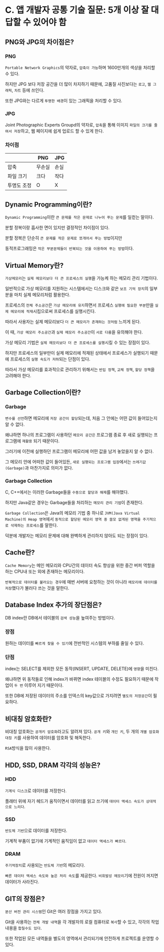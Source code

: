 # C. 앱 개발자 공통 기술 질문: 5개 이상 잘 대답할 수 있어야 함

## PNG와 JPG의 차이점은?

### PNG

`Portable Network Graphics`의 약자로, `압축이 가능`하며 1600만개의 색상을 처리할 수 있다.

하지만 JPG 보다 저장 공간을 더 많이 차지하기 때문에, 고품질 사진보다는 `로고`, `웹 그래픽`, `차트` 등에 쓰인다.

또한 JPG와는 다르게 `투명한 배경`이 있는 그래픽을 처리할 수 있다.

### JPG

Joint Photographic Experts Groupd의 약자로, `압축`을 통해 이미지 `파일의 크기를 줄여서 저장`하고, 웹 페이지에 쉽게 업로드 할 수 있게 한다.

### 차이점

|| PNG | JPG |
|---|---|---|
| 압축 | 무손실 | 손실 |
| 파일 크기 | 크다 | 작다 |
| 투명도 조정 | O | X |

## Dynamic Programming이란?

`Dynamic Programming`이란 `큰 문제를 작은 문제로 나누어 푸는 문제`를 일컫는 말이다.

분할 정복이랑 흡사한 면이 있지만 결정적인 차이점이 있다.

분할 정복은 단순히 `큰 문제를 작은 문제로 쪼개어서 푸는 방법`이지만

동적프로그래밍은 `작은 부분문제들이 반복되는 것을 이용하여 푸는 방법`이다.

## Virtual Memory란?

`가상메모리`는 `실제 메모리보다 더 큰 프로세스의 실행`을 가능케 하는 메모리 관리 기법이다.

일반적으로 가상 메모리를 지원하는 시스템에서는 디스크와 같은 `보조 기억 장치`의 일부분을 마치 실제 메모리처럼 활용한다.

프로세스의 `전체 주소공간`은 `가상 메모리에 유지`하면서 프로세스 `실행에 필요한 부분`만을 `실제 메모리에 적재`시킴으로써 프로세스를 실행시킨다.

따라서 사용자는 실제 메모리보다 `더 큰 메모리가 존재하는 것처럼` 느끼게 된다.

이 때, `가상 메모리 주소공간`과 `실제 메모리 주소공간`이 `서로 다름`을 유의해야 한다.

가상 메모리 기법은 `실제 메모리보다 더 큰 프로세스를 실행`시킬 수 있는 장점이 있다.

하지만 프로세스의 일부만이 실제 메모리에 적재된 상태에서 프로세스가 실행되기 때문에 프로세스의 `실행 속도가 저하`되는 단점이 있다.

따라서 가상 메모리를 효과적으로 관리하기 위해서는 `반입 정책`, `교체 정책`, `할당 정책`을 고려해야 한다.

## Garbage Collection이란?

### Garbage

`변수를 선언`하면 메모리에 `저장 공간이 할당`되는데, 처음 그 안에는 어떤 값이 들어있는지 알 수 없다.

왜냐하면 하나의 프로그램이 사용하던 `메모리 공간은` 프로그램 종료 후 새로 실행되는 프로그램에 `재활용` 되기 때문이다.

그러기에 이전에 실행하던 프로그램이 메모리에 어떤 값을 남겨 놓았을지 알 수 없다.

그 메모리 안에 어떠한 값이 들어있든, `새로 실행되는 프로그램 입장`에서는 `쓰레기값(Garbage)`과 마찬가지로 의미가 없다.

### Garbage Collection

C, C++에서는 이러한 Garbage들을 `수동으로 할당과 해제`를 해야했다.

하지만 Java같은 경우는 Garbage들을 처리하는 `메모리 관리 기법`이 존재한다.

`Garbage Collection`은 Java의 메모리 기법 중 하나로 `JVM(Java Virtual Machine)의 Heap 영역`에서 `동적으로 할당된 메모리 영역 중 쓸모 없게된 영역을 주기적으로 삭제하는 프로세스`를 말한다.

덕분에 개발자는 메모리 문제에 대해 완벽하게 관리하지 않아도 되는 장점이 있다.

## Cache란?

`Cache Memory`는 메인 메모리와 CPU간의 데이터 속도 향상을 위한 중간 버퍼 역할을 하는 CPU내 또는 외에 존재하는 메모리이다.

`반복적으로 데이터를 불러오는 경우`에 매번 서버에 요청하는 것이 아니라 `메모리에 데이터를 저장`했다가 불러다 쓰는 것을 말한다.

## Database Index 추가의 장단점은?

DB index란 DB에서 테이블의 `검색 성능`을 높여주는 방법이다.

### 장점

원하는 데이터를 `빠르게 찾을 수 있기`에 전반적인 시스템의 부하를 줄일 수 있다.

### 단점

index는 SELECT를 제외한 모든 동작(INSERT, UPDATE, DELETE)에 `영향`을 미친다.

왜냐하면 위 동작들로 인해 index가 바뀌면 index 테이블의 수정도 필요하기 때문에 작업이 `두 번` 이루어 지기 때문이다.

또한 DB에 저장된 데이터의 주소를 인덱스의 key값으로 가지려면 `별도의 저장공간`이 필요하다.

## 비대칭 암호화란?

비대칭 암호화는 `공개키 암호화`라고도 알려져 있다. `공개 키`와 `개인 키`, 두 개의 `개별 암호화 대칭 키`를 사용하여 데이터를 암호화 및 해독한다.

`RSA`방식을 많이 사용한다.

## HDD, SSD, DRAM 각각의 성능은?

### HDD

`기계식 디스크`로 데이터를 저장한다.

플래터 위에 자기 헤드가 움직이면서 데이터를 읽고 쓰기에 `데이터 액세스 속도가 상대적으로 느리다`.

### SSD

`반도체 기반`으로 데이터를 저장한다.

기계적 부품이 없기에 기계적인 움직임이 없고 `데이터 액세스가 빠르다`.

### DRAM

`주기억장치`로 사용되는 `반도체 기반`의 메모리다.

`빠른 데이터 액세스 속도와 높은 처리 속도`를 제공한다. `비휘발성 메모리`기에 전원이 꺼지면 데이터가 사라진다.


## GIT의 장점은?

`분산 버전 관리 시스템`인 Git은 여러 장점을 가지고 있다.

Git을 사용하는 `전체 개발 내역`을 각 개발자의 로컬 컴퓨터로 `복사`할 수 있고, 각각의 작업내용을 `합칠수도 있다`.

또한 작업된 모든 내역들을 별도의 영역에서 관리되기에 안전하게 프로젝트를 운영할 수 있다.